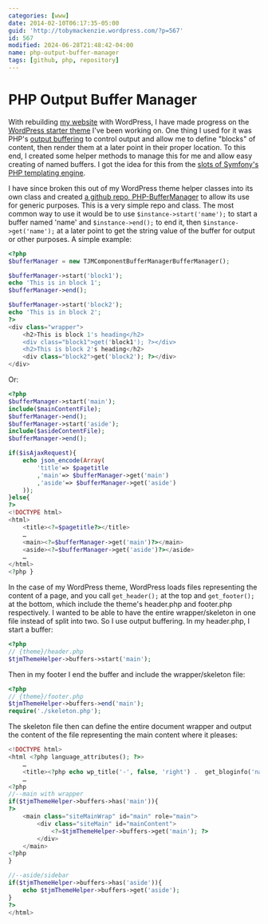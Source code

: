 ```yaml
---
categories: [www]
date: 2014-02-10T06:17:35-05:00
guid: 'http://tobymackenzie.wordpress.com/?p=567'
id: 567
modified: 2024-06-28T21:48:42-04:00
name: php-output-buffer-manager
tags: [github, php, repository]
---
```


PHP Output Buffer Manager
=========================

With rebuilding [my website](https://www.tobymackenzie.com) with WordPress, I have made progress on the [WordPress starter theme](https://tobymackenzie.com/blog/2013/07/16/working-on-a-new-wordpress-bare-theme/#more-543) I've been working on.  One thing I used for it was PHP's [output buffering](http://www.php.net/manual/en/book.outcontrol.php) to control output and allow me to define "blocks" of content, then render them at a later point in their proper location.  To this end, I created some helper methods to manage this for me and allow easy creating of named buffers.  I got the idea for this from the [slots of Symfony's PHP templating engine](http://symfony.com/doc/current/book/templating.html).

I have since broken this out of my WordPress theme helper classes into its own class and created [a github repo, PHP-BufferManager](https://github.com/tobymackenzie/PHP-BufferManager) to allow its use for generic purposes.  This is a very simple repo and class.  The most common way to use it would be to use `$instance->start('name');` to start a buffer named 'name' and `$instance->end();` to end it, then `$instance->get('name');` at a later point to get the string value of the buffer for output or other purposes.  A simple example:

<!--more-->

``` php
<?php
$bufferManager = new TJMComponentBufferManagerBufferManager();

$bufferManager->start('block1');
echo 'This is in block 1';
$bufferManager->end();

$bufferManager->start('block2');
echo 'This is in block 2';
?>
<div class="wrapper">
	<h2>This is block 1's heading</h2>
	<div class="block1">get('block1'); ?></div>
	<h2>This is block 2's heading</h2>
	<div class="block2">get('block2'); ?></div>
</div>
```

Or:

``` php
<?php
$bufferManager->start('main');
include($mainContentFile);
$bufferManager->end();
$bufferManager->start('aside');
include($asideContentFile);
$bufferManager->end();

if($isAjaxRequest){
	echo json_encode(Array(
		'title'=> $pagetitle
		,'main'=> $bufferManager->get('main')
		,'aside'=> $bufferManager->get('aside')
	));
}else{
?>
<!DOCTYPE html>
<html>
	<title><?=$pagetitle?></title>
	…
	<main><?=$bufferManager->get('main')?></main>
	<aside><?=$bufferManager->get('aside')?></aside>
	…
</html>
<?php }
```

In the case of my WordPress theme, WordPress loads files representing the content of a page, and you call `get_header();` at the top and `get_footer();` at the bottom, which include the theme's header.php and footer.php respectively.  I wanted to be able to have the entire wrapper/skeleton in one file instead of split into two.  So I use output buffering.  In my header.php, I start a buffer:

``` php
<?php
// {theme}/header.php
$tjmThemeHelper->buffers->start('main');
```

Then in my footer I end the buffer and include the wrapper/skeleton file:

``` php
<?php
// {theme}/footer.php
$tjmThemeHelper->buffers->end('main');
require('./skeleton.php');
```

The skeleton file then can define the entire document wrapper and output the content of the file representing the main content where it pleases:

``` php
<!DOCTYPE html>
<html <?php language_attributes(); ?>>
	…
	<title><?php echo wp_title('-', false, 'right') .  get_bloginfo('name'); ?></title>
	…
<?php
//--main with wrapper
if($tjmThemeHelper->buffers->has('main')){
?>
	<main class="siteMainWrap" id="main" role="main">
		<div class="siteMain" id="mainContent">
			<?=$tjmThemeHelper->buffers->get('main'); ?>
		</div>
	</main>
<?php
}

//--aside/sidebar
if($tjmThemeHelper->buffers->has('aside')){
	echo $tjmThemeHelper->buffers->get('aside');
}
?>
</html>
```
